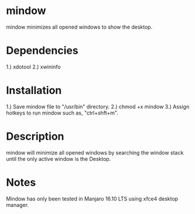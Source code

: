 # mindow
mindow minimizes all opened windows to show the desktop.

# Dependencies
1.) xdotool
2.) xwininfo

# Installation
1.) Save mindow file to "/usr/bin" directory.
2.) chmod +x mindow
3.) Assign hotkeys to run mindow such as, "ctrl+shft+m".

# Description
mindow will minimize all opened windows by searching the window stack until the only active window is the Desktop.

# Notes
Mindow has only been tested in Manjaro 16.10 LTS using xfce4 desktop manager.
